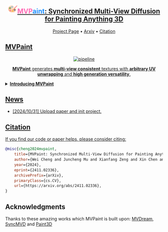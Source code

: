

<div align="center">
    <h2> <img width="30" alt="pipeline" src="assets/logo.png"><a href="https://mvpaint.github.io"><span style="color: #FF69B4;">MVP</span><span style="color: #1E90FF;">aint</span>: Synchronized Multi-View Diffusion for Painting Anything 3D</a></h2>

<p align="center">
  <a href="https://mvpaint.github.io/">Project Page</a> •
  <a href="https://arxiv.org/abs/2411.02336">Arxiv</a> •
  <a href="#citation">Citation
</p>

</div>

## MVPaint

<div align="center">
<img width="720" alt="pipeline" src="assets/teaser-480p.gif">
<p><b>MVPaint</b> generates <b>multi-view consistent</b> textures with <b>arbitrary UV unwrapping</b> and <b>high generation versatility</b>.</p>
</div>

<details>
<summary><b>Introducing MVPaint</b></summary>
    <br></br>
    <div align="center">
    <img width="720" alt="pipeline" src="assets/pipeline.jpg">
    </div>
    <br></br>
    Texturing is a crucial step in the 3D asset production workflow, which enhances the visual appeal and diversity of 3D assets. Despite recent advancements in generation-based texturing, existing methods often yield subpar results, primarily due to local discontinuities, inconsistencies across multiple views, and their heavy dependence on UV unwrapping outcomes. To tackle these challenges, we propose a novel generation-refinement 3D texturing framework called <b>MVPaint</b>, which can generate high-resolution, seamless textures while emphasizing multi-view consistency. MVPaint mainly consists of three key modules. <b>1) Synchronized Multi-view Generation (SMG).</b> Given a 3D mesh model, MVPaint first simultaneously generates multi-view images by employing a SMG model, which leads to coarse texturing results with unpainted parts due to missing observations. <b>2) Spatial-aware 3D Inpainting (S3I).</b> To ensure complete 3D texturing, we introduce the S3I method, specifically designed to effectively texture previously unobserved areas. <b>3) UV Refinement (UVR).</b> Furthermore, MVPaint employs a UVR module to improve the texture quality in the UV space, which first performs a UV-space Super-Resolution, followed by a Spatial-aware Seam-Smoothing algorithm for revising spatial texturing discontinuities caused by UV unwrapping. Extensive experimental results demonstrate that MVPaint surpasses existing state-of-the-art methods. Notably, MVPaint could generate high-fidelity textures with minimal Janus issues and highly enhanced cross-view consistency.

</details>



## News

- [2024/10/31] Upload paper and init project.


## Citation

If you find our code or paper helps, please consider citing:

```bibtex
@misc{cheng2024mvpaint,
    title={MVPaint: Synchronized Multi-View Diffusion for Painting Anything 3D}, 
    author={Wei Cheng and Juncheng Mu and Xianfang Zeng and Xin Chen and Anqi Pang and Chi Zhang and Zhibin Wang and Bin Fu and Gang Yu and Ziwei Liu and Liang Pan},
    year={2024},
    eprint={2411.02336},
    archivePrefix={arXiv},
    primaryClass={cs.CV},
    url={https://arxiv.org/abs/2411.02336}, 
}
```

## Acknowledgments

Thanks to these amazing works which MVPaint is built upon: [MVDream](https://github.com/bytedance/MVDream), [SyncMVD](https://github.com/LIU-Yuxin/SyncMVD) and [Paint3D](https://github.com/OpenTexture/Paint3D)
